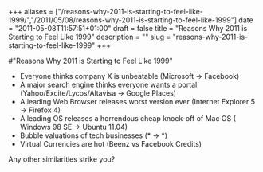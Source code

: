 +++
aliases = ["/reasons-why-2011-is-starting-to-feel-like-1999/","/2011/05/08/reasons-why-2011-is-starting-to-feel-like-1999"]
date = "2011-05-08T11:57:51+01:00"
draft = false
title = "Reasons Why 2011 is Starting to Feel Like 1999"
description = ""
slug = "reasons-why-2011-is-starting-to-feel-like-1999"
+++

#"Reasons Why 2011 is Starting to Feel Like 1999"

 <ul><li>Everyone thinks company X is unbeatable (Microsoft -&gt; Facebook)</li><li>A major search engine thinks everyone wants a portal (Yahoo/Excite/Lycos/Altavisa -&gt; Google Places)</li><li>A leading Web Browser releases worst version ever (Internet Explorer 5 -&gt; Firefox 4)</li> <li>A leading OS releases a horrendous cheap knock-off of Mac OS ( Windows 98 SE -&gt; Ubuntu 11.04)</li><li>Bubble valuations of tech businesses (* -&gt; *)</li><li>Virtual Currencies are hot (Beenz vs Facebook Credits)</li> </ul><div>Any other similarities strike you?</div>
 